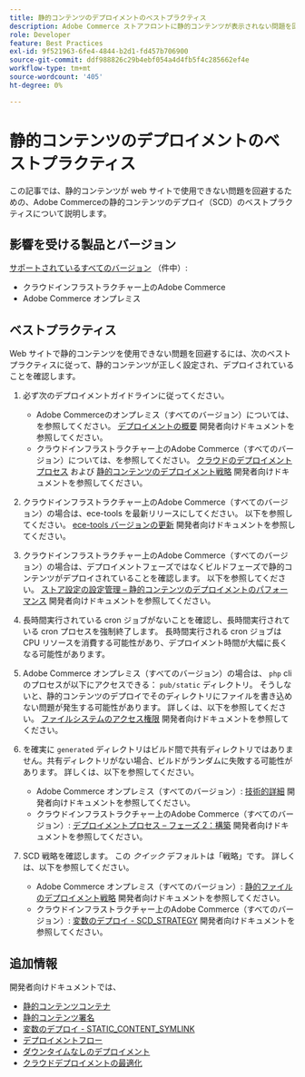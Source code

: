 ```yaml
---
title: 静的コンテンツのデプロイメントのベストプラクティス
description: Adobe Commerce ストアフロントに静的コンテンツが表示されない問題を回避する方法を説明します。
role: Developer
feature: Best Practices
exl-id: 9f521963-6fe4-4844-b2d1-fd457b706900
source-git-commit: ddf988826c29b4ebf054a4d4fb5f4c285662ef4e
workflow-type: tm+mt
source-wordcount: '405'
ht-degree: 0%

---
```


# 静的コンテンツのデプロイメントのベストプラクティス

この記事では、静的コンテンツが web サイトで使用できない問題を回避するための、Adobe Commerceの静的コンテンツのデプロイ（SCD）のベストプラクティスについて説明します。

## 影響を受ける製品とバージョン

[サポートされているすべてのバージョン](../../../release/versions.md) （件中）:

* クラウドインフラストラクチャー上のAdobe Commerce
* Adobe Commerce オンプレミス

## ベストプラクティス

Web サイトで静的コンテンツを使用できない問題を回避するには、次のベストプラクティスに従って、静的コンテンツが正しく設定され、デプロイされていることを確認します。

1. 必ず次のデプロイメントガイドラインに従ってください。
   * Adobe Commerceのオンプレミス（すべてのバージョン）については、を参照してください。 [デプロイメントの概要](../../../configuration/deployment/overview.md) 開発者向けドキュメントを参照してください。
   * クラウドインフラストラクチャー上のAdobe Commerce（すべてのバージョン）については、を参照してください。 [クラウドのデプロイメントプロセス](https://devdocs.magento.com/cloud/deploy/cloud-deployment-process.html) および [静的コンテンツのデプロイメント戦略](https://devdocs.magento.com/cloud/deploy/static-content-deployment.html) 開発者向けドキュメントを参照してください。

1. クラウドインフラストラクチャー上のAdobe Commerce（すべてのバージョン）の場合は、ece-tools を最新リリースにしてください。 以下を参照してください。 [ece-tools バージョンの更新](https://devdocs.magento.com/cloud/release-notes/ece-release-notes.html) 開発者向けドキュメントを参照してください。
1. クラウドインフラストラクチャー上のAdobe Commerce（すべてのバージョン）の場合は、デプロイメントフェーズではなくビルドフェーズで静的コンテンツがデプロイされていることを確認します。 以下を参照してください。 [ストア設定の設定管理 – 静的コンテンツのデプロイメントのパフォーマンス](https://devdocs.magento.com/cloud/live/sens-data-over.html#cloud-confman-scd-over) 開発者向けドキュメントを参照してください。
1. 長時間実行されている cron ジョブがないことを確認し、長時間実行されている cron プロセスを強制終了します。 長時間実行される cron ジョブは CPU リソースを消費する可能性があり、デプロイメント時間が大幅に長くなる可能性があります。
1. Adobe Commerce オンプレミス（すべてのバージョン）の場合は、 `php` cli のプロセスが以下にアクセスできる： `pub/static` ディレクトリ。 そうしないと、静的コンテンツのデプロイでそのディレクトリにファイルを書き込めない問題が発生する可能性があります。 詳しくは、以下を参照してください。 [ファイルシステムのアクセス権限](https://experienceleague.adobe.com/docs/commerce-operations/configuration-guide/deployment/file-system-permissions.html) 開発者向けドキュメントを参照してください。
1. を確実に `generated` ディレクトリはビルド間で共有ディレクトリではありません。共有ディレクトリがない場合、ビルドがランダムに失敗する可能性があります。 詳しくは、以下を参照してください。
   * Adobe Commerce オンプレミス（すべてのバージョン）: [技術的詳細](https://experienceleague.adobe.com/docs/commerce-operations/configuration-guide/deployment/technical-details.html) 開発者向けドキュメントを参照してください。
   * クラウドインフラストラクチャー上のAdobe Commerce（すべてのバージョン）: [デプロイメントプロセス – フェーズ 2：構築](https://devdocs.magento.com/cloud/reference/discover-deploy.html#cloud-deploy-over-phases-build) 開発者向けドキュメントを参照してください。

1. SCD 戦略を確認します。 この *クイック* デフォルトは「戦略」です。 詳しくは、以下を参照してください。
   * Adobe Commerce オンプレミス（すべてのバージョン）: [静的ファイルのデプロイメント戦略](https://experienceleague.adobe.com/docs/commerce-operations/configuration-guide/cli/static-view/static-view-file-strategy.html) 開発者向けドキュメントを参照してください。
   * クラウドインフラストラクチャー上のAdobe Commerce（すべてのバージョン）: [変数のデプロイ - SCD\_STRATEGY](https://devdocs.magento.com/cloud/env/variables-deploy.html#scd_strategy) 開発者向けドキュメントを参照してください。

## 追加情報

開発者向けドキュメントでは、

* [静的コンテンツコンテナ](https://developer.adobe.com/commerce/admin-developer/pattern-library/containers/static-content/)
* [静的コンテンツ署名](https://experienceleague.adobe.com/docs/commerce-operations/configuration-guide/cache/static-content-signing.html)
* [変数のデプロイ - STATIC\_CONTENT\_SYMLINK](https://devdocs.magento.com/cloud/env/variables-deploy.html#static_content_symlink)
* [デプロイメントフロー](../../../performance/deployment-flow.md)
* [ダウンタイムなしのデプロイメント](https://devdocs.magento.com/cloud/deploy/reduce-downtime.html)
* [クラウドデプロイメントの最適化](https://devdocs.magento.com/cloud/deploy/optimize-cloud-deployment.html)
